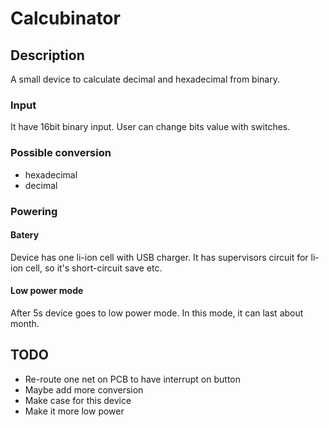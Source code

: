 # Calcubinator
## Description
A small device to calculate decimal and hexadecimal from binary.
### Input
It have 16bit binary input. User can change bits value with switches. 
### Possible conversion
* hexadecimal
* decimal
### Powering
#### Batery
Device has one li-ion cell with USB charger. It has supervisors circuit for li-ion cell, so it's short-circuit save etc.
#### Low power mode
After 5s device goes to low power mode. In this mode, it can last about month.
## TODO
* Re-route one net on PCB to have interrupt on button
* Maybe add more conversion
* Make case for this device
* Make it more low power
